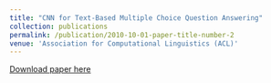 ```yaml
---
title: "CNN for Text-Based Multiple Choice Question Answering"
collection: publications
permalink: /publication/2010-10-01-paper-title-number-2
venue: 'Association for Computational Linguistics (ACL)'
---
```

[Download paper here](http://www.aclweb.org/anthology/P18-2044)






